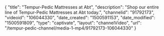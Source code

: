 {
    "title": "Tempur-Pedic Mattresses at Abt",
    "description": "Shop our entire line of Tempur-Pedic Mattresses at Abt today.",
    "channelid": "91792173",
    "videoid": "106044330",
    "date_created": "1500591153",
    "date_modified": "1500591809",
    "type": "captivate",
    "layout": "channelVideo",
    "url": "\/tempur-pedic-channel\/media-1-mp4\/91792173-106044330"
}